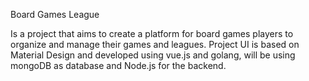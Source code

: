 Board Games League

Is a project that aims to create a platform for board games players to organize and manage their games and leagues. Project UI is based on Material Design and developed using vue.js and golang, will be using mongoDB as database and Node.js for the backend.